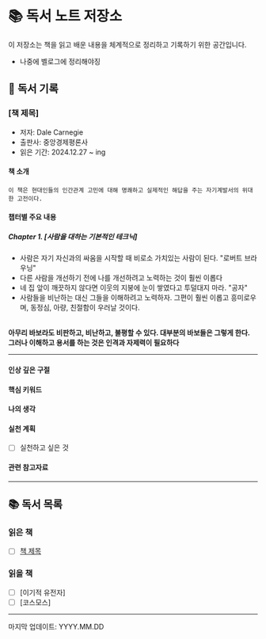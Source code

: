 # 📚 독서 노트 저장소

이 저장소는 책을 읽고 배운 내용을 체계적으로 정리하고 기록하기 위한 공간입니다.
- 나중에 벨로그에 정리해야징

## 📖 독서 기록

### [책 제목]
- 저자: Dale Carnegie
- 출판사: 중앙경제평론사
- 읽은 기간: 2024.12.27 ~ ing

#### 책 소개
```
이 책은 현대인들의 인간관계 고민에 대해 명쾌하고 실제적인 해답을 주는 자기계발서의 위대한 고전이다.
```

#### 챕터별 주요 내용
##### Chapter 1. [사람을 대하는 기본적인 테크닉]
- 사람은 자기 자신과의 싸움을 시작할 때 비로소 가치있는 사람이 된다. "로버트 브라우닝"
- 다른 사람을 개선하기 전에 나를 개선하려고 노력하는 것이 훨씬 이롭다
- 네 집 앞이 깨끗하지 않다면 이웃의 지붕에 눈이 쌓였다고 투덜대지 마라. "공자"
- 사람들을 비난하는 대신 그들을 이해하려고 노력하자. 그편이 훨씬 이롭고 흥미로우며, 동정심, 아량, 친절함이 우러날 것이다.
<br>
<strong>아무리 바보라도 비판하고, 비난하고, 불평할 수 있다. 대부분의 바보들은 그렇게 한다. 그러나 이해하고 용서를 하는 것은 인격과 자제력이 필요하다</strong>

---
#### 인상 깊은 구절
> 
#### 핵심 키워드

#### 나의 생각

#### 실천 계획
- [ ] 실천하고 싶은 것

#### 관련 참고자료

---

## 📚 독서 목록
### 읽은 책
- [ ] [책 제목](링크)

### 읽을 책
- [ ] [이기적 유전자]
- [ ] [코스모스]
      
---
마지막 업데이트: YYYY.MM.DD
